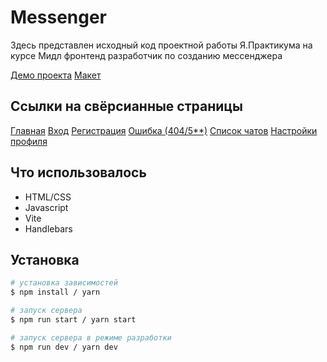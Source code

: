 # Messenger

Здесь представлен исходный код проектной работы Я.Практикума на курсе Мидл фронтенд разработчик по созданию мессенджера

[Демо проекта](https://scoruja-middle-messenger.netlify.app/)
[Макет](https://www.figma.com/file/11OsrzW0d1E4pZkIHDYMPR/Untitled?node-id=0%3A1&mode=dev)

## Ссылки на свёрсианные страницы

[Главная](https://scoruja-middle-messenger.netlify.app/)
[Вход](https://scoruja-middle-messenger.netlify.app/pages/signin.html)
[Регистрация](https://scoruja-middle-messenger.netlify.app/pages/signup.html)
[Ошибка (404/5**)](https://scoruja-middle-messenger.netlify.app/pages/error.html)
[Список чатов](https://scoruja-middle-messenger.netlify.app/pages/main.html)
[Настройки профиля](https://scoruja-middle-messenger.netlify.app/pages/profile.html)

## Что использовалось

- HTML/CSS
- Javascript
- Vite
- Handlebars 

## Установка

```bash
# установка зависимостей
$ npm install / yarn

# запуск сервера
$ npm run start / yarn start

# запуск сервера в режиме разработки
$ npm run dev / yarn dev
```


